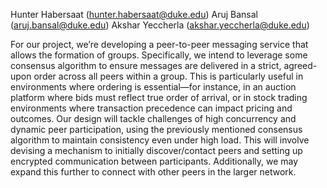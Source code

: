 Hunter Habersaat (hunter.habersaat@duke.edu)
Aruj Bansal (aruj.bansal@duke.edu)
Akshar Yeccherla (akshar.yeccherla@duke.edu)

For our project, we’re developing a peer-to-peer messaging service that allows the formation of groups. Specifically, we intend to leverage some consensus algorithm to ensure messages are delivered in a strict, agreed-upon order across all peers within a group. This is particularly useful in environments where ordering is essential—for instance, in an auction platform where bids must reflect true order of arrival, or in stock trading environments where transaction precedence can impact pricing and outcomes. Our design will tackle challenges of high concurrency and dynamic peer participation, using the previously mentioned consensus algorithm to maintain consistency even under high load. This will involve devising a mechanism to initially discover/contact peers and setting up encrypted communication between participants. Additionally, we may expand this further to connect with other peers in the larger network.